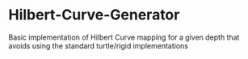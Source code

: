 # Hilbert-Curve-Generator
Basic implementation of Hilbert Curve mapping for a given depth that avoids using the standard turtle/rigid implementations

